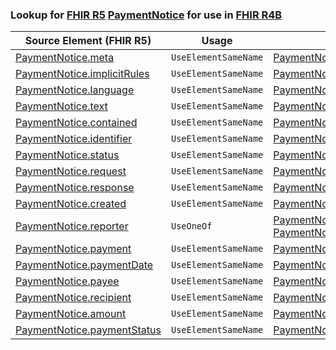 ### Lookup for [FHIR R5](https://hl7.org/fhir/R5/) [PaymentNotice](https://hl7.org/fhir/R5/PaymentNotice.html) for use in [FHIR R4B](https://hl7.org/fhir/R4B/)

| Source Element (FHIR R5) | Usage | Target |
| -------------- | ----- | ------ |
| [PaymentNotice.meta](https://hl7.org/fhir/R5/PaymentNotice.html#resource) | `UseElementSameName` | [PaymentNotice.meta](https://hl7.org/fhir/R4B/PaymentNotice.html#resource) |
| [PaymentNotice.implicitRules](https://hl7.org/fhir/R5/PaymentNotice.html#resource) | `UseElementSameName` | [PaymentNotice.implicitRules](https://hl7.org/fhir/R4B/PaymentNotice.html#resource) |
| [PaymentNotice.language](https://hl7.org/fhir/R5/PaymentNotice.html#resource) | `UseElementSameName` | [PaymentNotice.language](https://hl7.org/fhir/R4B/PaymentNotice.html#resource) |
| [PaymentNotice.text](https://hl7.org/fhir/R5/PaymentNotice.html#resource) | `UseElementSameName` | [PaymentNotice.text](https://hl7.org/fhir/R4B/PaymentNotice.html#resource) |
| [PaymentNotice.contained](https://hl7.org/fhir/R5/PaymentNotice.html#resource) | `UseElementSameName` | [PaymentNotice.contained](https://hl7.org/fhir/R4B/PaymentNotice.html#resource) |
| [PaymentNotice.identifier](https://hl7.org/fhir/R5/PaymentNotice.html#resource) | `UseElementSameName` | [PaymentNotice.identifier](https://hl7.org/fhir/R4B/PaymentNotice.html#resource) |
| [PaymentNotice.status](https://hl7.org/fhir/R5/PaymentNotice.html#resource) | `UseElementSameName` | [PaymentNotice.status](https://hl7.org/fhir/R4B/PaymentNotice.html#resource) |
| [PaymentNotice.request](https://hl7.org/fhir/R5/PaymentNotice.html#resource) | `UseElementSameName` | [PaymentNotice.request](https://hl7.org/fhir/R4B/PaymentNotice.html#resource) |
| [PaymentNotice.response](https://hl7.org/fhir/R5/PaymentNotice.html#resource) | `UseElementSameName` | [PaymentNotice.response](https://hl7.org/fhir/R4B/PaymentNotice.html#resource) |
| [PaymentNotice.created](https://hl7.org/fhir/R5/PaymentNotice.html#resource) | `UseElementSameName` | [PaymentNotice.created](https://hl7.org/fhir/R4B/PaymentNotice.html#resource) |
| [PaymentNotice.reporter](https://hl7.org/fhir/R5/PaymentNotice.html#resource) | `UseOneOf` | [PaymentNotice.provider](https://hl7.org/fhir/R4B/PaymentNotice.html#resource)<br />[PaymentNotice.provider](https://hl7.org/fhir/R4B/PaymentNotice.html#resource) |
| [PaymentNotice.payment](https://hl7.org/fhir/R5/PaymentNotice.html#resource) | `UseElementSameName` | [PaymentNotice.payment](https://hl7.org/fhir/R4B/PaymentNotice.html#resource) |
| [PaymentNotice.paymentDate](https://hl7.org/fhir/R5/PaymentNotice.html#resource) | `UseElementSameName` | [PaymentNotice.paymentDate](https://hl7.org/fhir/R4B/PaymentNotice.html#resource) |
| [PaymentNotice.payee](https://hl7.org/fhir/R5/PaymentNotice.html#resource) | `UseElementSameName` | [PaymentNotice.payee](https://hl7.org/fhir/R4B/PaymentNotice.html#resource) |
| [PaymentNotice.recipient](https://hl7.org/fhir/R5/PaymentNotice.html#resource) | `UseElementSameName` | [PaymentNotice.recipient](https://hl7.org/fhir/R4B/PaymentNotice.html#resource) |
| [PaymentNotice.amount](https://hl7.org/fhir/R5/PaymentNotice.html#resource) | `UseElementSameName` | [PaymentNotice.amount](https://hl7.org/fhir/R4B/PaymentNotice.html#resource) |
| [PaymentNotice.paymentStatus](https://hl7.org/fhir/R5/PaymentNotice.html#resource) | `UseElementSameName` | [PaymentNotice.paymentStatus](https://hl7.org/fhir/R4B/PaymentNotice.html#resource) |
